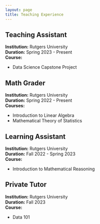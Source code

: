 ```yaml
---
layout: page
title: Teaching Experience
---
```


## Teaching Assistant
**Institution:** Rutgers University  
**Duration:** Spring 2023 - Present  
**Course:**
- Data Science Capstone Project

## Math Grader
**Institution:** Rutgers University  
**Duration:** Spring 2022 - Present  
**Courses:**  
- Introduction to Linear Algebra  
- Mathematical Theory of Statistics

## Learning Assistant
**Institution:** Rutgers University  
**Duration:** Fall 2022 - Spring 2023  
**Course:**  
- Introduction to Mathematical Reasoning

## Private Tutor
**Institution:** Rutgers University  
**Duration:** Fall 2023  
**Course:**  
- Data 101

